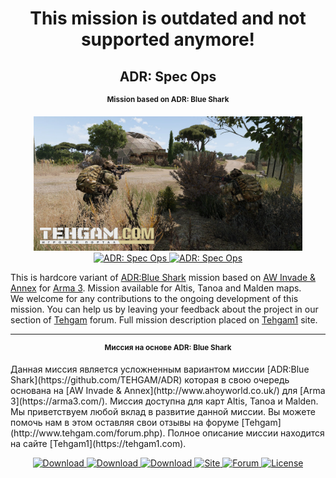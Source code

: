 <h1 align="center">This mission is outdated and not supported anymore!</h1>
<h2 align="center">ADR: Spec Ops</h2>
<p align="center"><sup><strong>Mission based on ADR: Blue Shark</strong></sup></p>
<p align="center">
  <a href="https://github.com/ToxaBes/ADR-Spec-Ops">
    <img src="https://raw.githubusercontent.com/ToxaBes/ADR-Spec-Ops/master/co30_ADR_Spec_Ops.Malden/media/images/adr_specops_malden_loading.jpg" width="430" alt="ADR: Spec Ops" /><br/>
    <img src="https://raw.githubusercontent.com/ToxaBes/ADR-Spec-Ops/master/co30_ADR_Spec_Ops.Altis/media/images/adr_specops_loading.jpg" width="430" alt="ADR: Spec Ops" />
    <img src="https://raw.githubusercontent.com/ToxaBes/ADR-Spec-Ops/master/co30_ADR_Spec_Ops.Tanoa/media/images/adr_specops_tanoa_loading.jpg" width="430" alt="ADR: Spec Ops" />
  </a>
</p>

This is hardcore variant of [ADR:Blue Shark](https://github.com/TEHGAM/ADR) mission based on [AW Invade & Annex](http://www.ahoyworld.co.uk/) for [Arma 3](https://arma3.com/). Mission available for Altis, Tanoa and Malden maps.<br/>
We welcome for any contributions to the ongoing development of this mission. You can help us by leaving your feedback about the project in our section of [Tehgam](http://www.tehgam.com/forum.php) forum. Full mission description placed on [Tehgam1](https://tehgam1.com) site.<br/>
<hr/>
<p align="center"><sup><strong>Миссия на основе ADR: Blue Shark</strong></sup></p>
Данная миссия является усложненным вариантом миссии [ADR:Blue Shark](https://github.com/TEHGAM/ADR) которая в свою очередь основана на [AW Invade & Annex](http://www.ahoyworld.co.uk/) для [Arma 3](https://arma3.com/). Миссия доступна для карт Altis, Tanoa и Malden.<br/>
Мы приветствуем любой вклад в развитие данной миссии. Вы можете помочь нам в этом оставляя свои отзывы на форуме [Tehgam](http://www.tehgam.com/forum.php). Полное описание миссии находится на сайте [Tehgam1](https://tehgam1.com).<br/>
<p align="center">
  <a href="https://github.com/ToxaBes/ADR-Spec-Ops/raw/master/co30_ADR_Spec_Ops.Altis.pbo">
    <img src="https://img.shields.io/badge/Download-Altis%20v0.1.2-green.svg?style=flat" alt="Download" />
  </a>
  <a href="https://github.com/ToxaBes/ADR-Spec-Ops/raw/master/co30_ADR_Spec_Ops.Tanoa.pbo">
    <img src="https://img.shields.io/badge/Download-Tanoa%20v0.1.2-green.svg?style=flat" alt="Download" />
  </a>
  <a href="https://github.com/ToxaBes/ADR-Spec-Ops/raw/master/co30_ADR_Spec_Ops.Malden.pbo">
    <img src="https://img.shields.io/badge/Download-Malden%20v0.1.2-green.svg?style=flat" alt="Download" />
  </a>
  <a href="https://tehgam1.com">
    <img src="https://img.shields.io/badge/TEHGAM1-Site-red.svg?style=flat"
         alt="Site" />
  </a>
  <a href="http://www.tehgam.com/forum.php">
    <img src="https://img.shields.io/badge/TEHGAM-Forum-blue.svg?style=flat"
         alt="Forum" />
  </a>
  <a href="https://opensource.org/licenses/MIT">
    <img src="http://img.shields.io/badge/License-MIT-lightgrey.svg?style=flat"
         alt="License" />
  </a>
</p>
